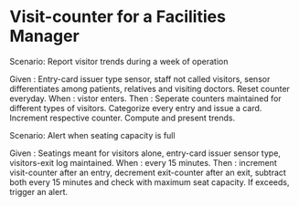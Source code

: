 # Visit-counter for a Facilities Manager

Scenario: Report visitor trends during a week of operation

  Given : Entry-card issuer type sensor, staff not called visitors,
  sensor differentiates among patients, relatives and visiting doctors.
  Reset counter everyday.
  When : vistor enters.
  Then : Seperate counters maintained for different types of visitors.
  Categorize every entry and issue a card. Increment respective counter.
  Compute and present trends.

Scenario: Alert when seating capacity is full

  Given : Seatings meant for visitors alone, entry-card issuer
  sensor type, visitors-exit log maintained. 
  When : every 15 minutes.
  Then : increment visit-counter after an entry, decrement exit-counter
  after an exit, subtract both every 15 minutes and check with maximum
  seat capacity. If exceeds, trigger an alert.
